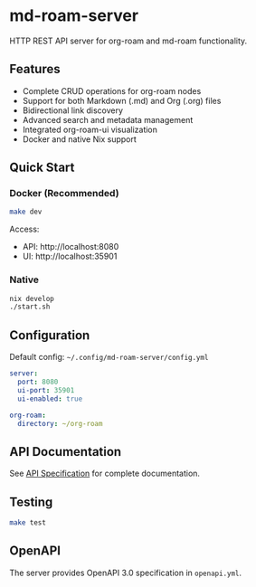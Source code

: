 # md-roam-server

HTTP REST API server for org-roam and md-roam functionality.

## Features

- Complete CRUD operations for org-roam nodes
- Support for both Markdown (.md) and Org (.org) files
- Bidirectional link discovery
- Advanced search and metadata management
- Integrated org-roam-ui visualization
- Docker and native Nix support

## Quick Start

### Docker (Recommended)
```bash
make dev
```

Access:
- API: http://localhost:8080
- UI: http://localhost:35901

### Native
```bash
nix develop
./start.sh
```

## Configuration

Default config: `~/.config/md-roam-server/config.yml`

```yaml
server:
  port: 8080
  ui-port: 35901
  ui-enabled: true

org-roam:
  directory: ~/org-roam
```

## API Documentation

See [API Specification](docs/API_SPECIFICATION.md) for complete documentation.

## Testing

```bash
make test
```

## OpenAPI

The server provides OpenAPI 3.0 specification in `openapi.yml`.